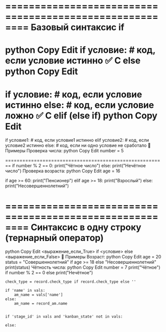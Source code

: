 ========================================================
Базовый синтаксис if
========================================================
python
Copy
Edit
if условие:
    # код, если условие истинно
✅ С else
python
Copy
Edit
========================================================
if условие:
    # код, если условие истинно
else:
    # код, если условие ложно
✅ С elif (else if)
python
Copy
Edit
========================================================
if условие1:
    # код, если условие1 истинно
elif условие2:
    # код, если условие2 истинно
else:
    # код, если ни одно условие не сработало
📌 Примеры
Проверка числа:
python
Copy
Edit
number = 5

========================================================
if number % 2 == 0:
    print("Чётное число")
else:
    print("Нечётное число")
Проверка возраста:
python
Copy
Edit
age = 16

if age >= 60:
    print("Пенсионер")
elif age >= 18:
    print("Взрослый")
else:
    print("Несовершеннолетний")

========================================================
 Синтаксис в одну строку (тернарный оператор)
========================================================
python
Copy
Edit
<выражение_если_True> if <условие> else <выражение_если_False>
📌 Примеры
Возраст:
python
Copy
Edit
age = 20
status = "Совершеннолетний" if age >= 18 else "Несовершеннолетний"
print(status)
Чётность числа:
python
Copy
Edit
number = 7
print("Чётное") if number % 2 == 0 else print("Нечётное")

    check_type = record.check_type if record.check_type else ''

    if 'name' in vals:
        am_name = vals['name']
    else:
        am_name = record_am.name


    if 'stage_id' in vals and 'kanban_state' not in vals:
    
    else:
